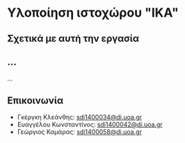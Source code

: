 # Υλοποίηση ιστοχώρου "ΙΚΑ"

## Σχετικά με αυτή την εργασία

## ...
  ...

## Επικοινωνία

* Γκέργκη Κλεάνθης: <sdi1400034@di.uoa.gr>
* Ευαγγέλου Κωνσταντίνος: <sdi1400042@di.uoa.gr>
* Γεώργιος Καμάρας: <sdi1400058@di.uoa.gr>
